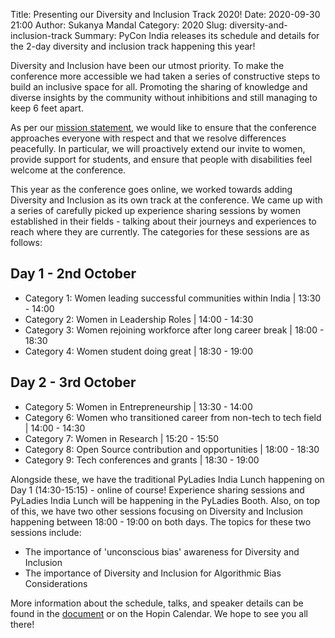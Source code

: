 Title: Presenting our Diversity and Inclusion Track 2020!
Date: 2020-09-30 21:00
Author: Sukanya Mandal
Category: 2020
Slug: diversity-and-inclusion-track
Summary: PyCon India releases its schedule and details for the 2-day diversity and inclusion track happening this year!

Diversity and Inclusion have been our utmost priority. To make the conference more accessible we had taken a series of constructive steps to build an inclusive space for all. Promoting the sharing of knowledge and diverse insights by the community without inhibitions and still managing to keep 6 feet apart. 

As per our [mission statement](https://in.pycon.org/blog/2019/2019-making-pycon-india-women-friendly.html), we would like to ensure that the conference approaches everyone with respect and that we resolve differences peacefully. In particular, we will proactively extend our invite to women, provide support for students, and ensure that people with disabilities feel welcome at the conference.

This year as the conference goes online, we worked towards adding Diversity and Inclusion as its own track at the conference. We came up with a series of carefully picked up experience sharing sessions by women established in their fields - talking about their journeys and experiences to reach where they are currently. The categories for these sessions are as follows:

## Day 1 - 2nd October

- Category 1: Women leading successful communities within India | 13:30 - 14:00
- Category 2: Women in Leadership Roles | 14:00 - 14:30
- Category 3: Women rejoining workforce after long career break | 18:00 - 18:30
- Category 4: Women student doing great | 18:30 - 19:00

## Day 2 - 3rd October

- Category 5: Women in Entrepreneurship | 13:30 - 14:00
- Category 6: Women who transitioned career from non-tech to tech field | 14:00 - 14:30
- Category 7: Women in Research | 15:20 - 15:50
- Category 8: Open Source contribution and opportunities | 18:00 - 18:30
- Category 9: Tech conferences and grants | 18:30 - 19:00

Alongside these, we have the traditional PyLadies India Lunch happening on Day 1 (14:30-15:15) - online of course! Experience sharing sessions and PyLadies India Lunch will be happening in the PyLadies Booth. Also, on top of this, we have two other sessions focusing on Diversity and Inclusion happening between 18:00 - 19:00 on both days. The topics for these two sessions include:

- The importance of 'unconscious bias' awareness for Diversity and Inclusion
- The importance of Diversity and Inclusion for Algorithmic Bias Considerations

More information about the schedule, talks, and speaker details can be found in the [document](https://bit.ly/PyConIndia20_DiversityAndInclusion) or on the Hopin Calendar. We hope to see you all there!
